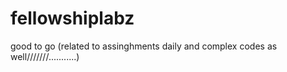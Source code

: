 # fellowshiplabz
good to go (related to assinghments daily and complex codes as well///////...........)
